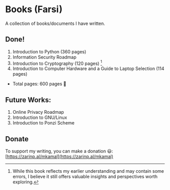 # Books (Farsi)
A collection of books/documents I have written.

## Done!
1. Introduction to Python (360 pages)
2. Information Security Roadmap
3. Introduction to Cryptography (120 pages) [^1]
4. Introduction to Computer Hardware and a Guide to Laptop Selection (114 pages)

- Total pages: 600 pages 🙂

## Future Works:
1. Online Privacy Roadmap
2. Introduction to GNU/Linux
3. Introduction to Ponzi Scheme

## Donate
To support my writing, you can make a donation 😃:  
[https://zarinp.al/mkamal](https://zarinp.al/mkamal)

[^1]: While this book reflects my earlier understanding and may contain some errors, I believe it still offers valuable insights and perspectives worth exploring.
